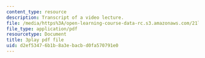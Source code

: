 ```yaml
---
content_type: resource
description: Transcript of a video lecture.
file: /media/https%3A/open-learning-course-data-rc.s3.amazonaws.com/21l-011-the-film-experience-fall-2013/d2ef53476b1b8a3ebacbd0fa570791e0_lbtrbE_kK_Q.pdf
file_type: application/pdf
resourcetype: Document
title: 3play pdf file
uid: d2ef5347-6b1b-8a3e-bacb-d0fa570791e0
---
```

